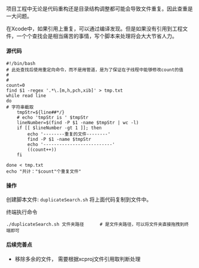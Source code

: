 项目工程中无论是代码重构还是目录结构调整都可能会导致文件重复。因此查重是一大问题。

在Xcode中，如果引用上重复，可以通过编译发现。但是如果没有引用到工程文件，一个个查找会是相当痛苦的事情，写个脚本来处理将会大大节省人力。

#### 源代码
```
#!/bin/bash
# 此处查找后使用重定向命令，而不是用管道，是为了保证在子线程中能够修改count的值
#
#
count=0
find $1 -regex '.*\.[m,h,pch,xib]' > tmp.txt
while read line
do
# 字符串截取
    tmpStr=${line##*/}
    # echo 'tmpStr is ' $tmpStr
    lineNumber=$(find -P $1 -name $tmpStr | wc -l)
    if [[ $lineNumber -gt 1 ]]; then
        echo '--------重复的文件--------'
        find -P $1 -name $tmpStr
        echo '--------------------------'
        ((count++))
    fi

done < tmp.txt
echo "共计："$count"个重复文件"
```



#### 操作

创建脚本文件: `duplicateSearch.sh` 将上面代码复制到文件中。

终端执行命令

```
./duplicateSearch.sh 文件夹路径		# 是文件夹路径，可以将文件夹直接拖拽到终端即可
```



#### 后续完善点

* 移除多余的文件， 需要根据xcproj文件引用取判断处理